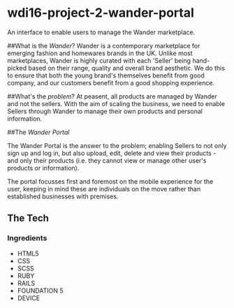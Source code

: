 # wdi16-project-2-wander-portal
An interface to enable users to manage the Wander marketplace.

##What is the *Wander*?
Wander is a contemporary marketplace for emerging fashion and homewares brands in the UK. Unlike most marketplaces, Wander is highly curated with each 'Seller' being hand-picked based on their range, quality and overall brand aesthetic. We do this to ensure that both the young brand's themselves benefit from good company, and our customers benefit from a good shopping experience.

##What's the *problem*?
At peasent, all products are managed by Wander and not the sellers. With the aim of scaling the business, we need to enable Sellers through Wander to manage their own products and personal information.


##The *Wander Portal*

The Wander Portal is the answer to the problem; enabling Sellers to not only sign up and log in, but also upload, edit, delete and view their products - and only their products (i.e. they cannot view or manage other user's products or information).

The portal focusses first and foremost on the mobile experience for the user, keeping in mind these are individuals on the move rather than established businesses with premises. 




## The Tech
### Ingredients

- HTML5
- CSS
- SCSS
- RUBY 
- RAILS
- FOUNDATION 5 
- DEVICE